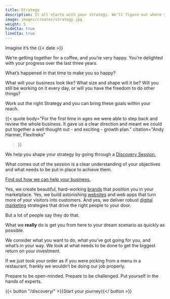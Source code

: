 ```yaml
---
title: Strategy
description: It all starts with your strategy. We'll figure out where you want to go with your business, and what needs to be put in place to get you there.
image: images/creates/strategy.jpg
weight: 5
hideCta: true
lineCta: true
---
```


Imagine it’s the {{< date >}}

We’re getting together for a coffee, and you’re very happy. You’re delighted with your progress over the last three years. 

What’s happened in that time to make you so happy?

What will your business look like? What size and shape will it be? Will you still be working on it every day, or will you have the freedom to do other things?

Work out the right Strategy and you can bring these goals within your reach.

{{< quote
	body="For the first time in ages we were able to step back and review the whole business. It gave us a clear direction and meant we could put together a well thought out - and exciting - growth plan."
	citation="Andy Harmer, Flexitreks"
>}}

We help you shape your strategy by going through a [Discovery Session.](/discovery)

What comes out of the session is a clear understanding of your objectives and what needs to be put in place to achieve them.

[Find out how we can help your business.](/contact)

Yes, we create beautiful, hard-working [brands](/creates/brand/) that position you in your marketplace. Yes, we build astonishing [websites](/creates/web/) and web apps that turn more of your visitors into customers. And yes, we deliver robust [digital marketing](/creates/online-marketing/) strategies that drive the right people to your door.

But a lot of people say they do that.

What we **really** do is get you from here to your dream scenario as quickly as possible.

We consider what you want to do, what you’ve got going for you, and what’s in your way. We look at what needs to be done to get the biggest return on your investment.

If we just took your order as if you were picking from a menu in a restaurant, frankly we wouldn’t be doing our job properly.

Prepare to be open-minded. Prepare to be challenged. Put yourself in the hands of experts.

{{< button "/discovery/" >}}Start your journey{{</ button >}}
